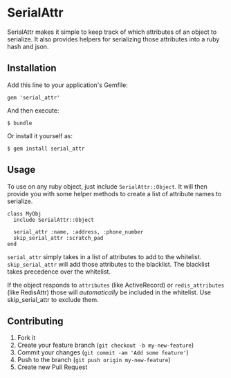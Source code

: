 SerialAttr
=============================

SerialAttr makes it simple to keep track of which attributes of an object to serialize. It also provides helpers for
serializing those attributes into a ruby hash and json.


Installation
-----------------------------

Add this line to your application's Gemfile:

    gem 'serial_attr'

And then execute:

    $ bundle

Or install it yourself as:

    $ gem install serial_attr


Usage
-----------------------------

To use on any ruby object, just include `SerialAttr::Object`. It will then provide you with some helper methods to
create a list of attribute names to serialize.

    class MyObj
      include SerialAttr::Object

      serial_attr :name, :address, :phone_number
      skip_serial_attr :scratch_pad
    end

`serial_attr` simply takes in a list of attributes to add to the whitelist. `skip_serial_attr` will add those
attributes to the blacklist. The blacklist takes precedence over the whitelist.

If the object responds to `attributes` (like ActiveRecord) or `redis_attributes` (like RedisAttr) those will
*automatically* be included in the whitelist. Use skip_serial_attr to exclude them.


Contributing
-----------------------------

1. Fork it
2. Create your feature branch (`git checkout -b my-new-feature`)
3. Commit your changes (`git commit -am 'Add some feature'`)
4. Push to the branch (`git push origin my-new-feature`)
5. Create new Pull Request
